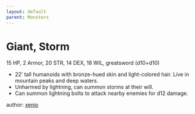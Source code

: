 ```yaml
---
layout: default
parent: Monsters
---
```

# Giant, Storm
15 HP, 2 Armor, 20 STR, 14 DEX, 18 WIL, greatsword (d10+d10)  
- 22’ tall humanoids with bronze-hued skin and light-colored hair. Live in mountain peaks and deep waters.  
- Unharmed by lightning, can summon storms at their will.  
- Can summon lightning bolts to attack nearby enemies for d12 damage.  

author: [xenio](https://xenioinabottle.blogspot.com)
